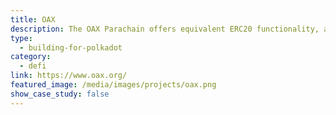 ```yaml
---
title: OAX
description: The OAX Parachain offers equivalent ERC20 functionality, atomic swaps, fee delegation and batched multiple transfers.
type:
  - building-for-polkadot
category:
  - defi
link: https://www.oax.org/
featured_image: /media/images/projects/oax.png
show_case_study: false
---
```

